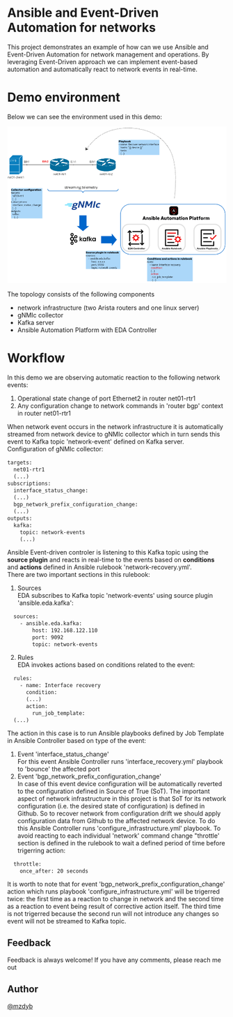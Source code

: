 # Ansible and Event-Driven Automation for networks
This project demonstrates an example of how can we use Ansible and Event-Driven Automation for network management and operations. By leveraging Event-Driven approach we can implement event-based automation and automatically react to network events in real-time. 

# Demo environment
Below we can see the environment used in this demo:

![alt text](files/topology.png)


The topology consists of the following components
- network infrastructure (two Arista routers and one linux server)
- gNMIc collector
- Kafka server
- Ansible Automation Platform with EDA Controller

# Workflow
In this demo we are observing automatic reaction to the following network events:
1. Operational state change of port Ethernet2 in router net01-rtr1
2. Any configuration change to network commands in 'router bgp' context in router net01-rtr1

When network event occurs in the network infrastructure it is automatically streamed from network device to gNMIc collector which in turn sends this event to Kafka topic 'network-event' defined on Kafka server.  
Configuration of gNMIc collector:
```
targets:
  net01-rtr1
  (...)
subscriptions:
  interface_status_change:
  (...)
  bgp_network_prefix_configuration_change:
  (...)
outputs:
  kafka:
    topic: network-events
    (...)
```

Ansible Event-driven controler is listening to this Kafka topic using the __source plugin__ and reacts in real-time to the events based on __conditions__ and __actions__ defined in Ansible rulebook 'network-recovery.yml'.  
There are two important sections in this rulebook:
1. Sources  
EDA subscribes to Kafka topic 'network-events' using source plugin 'ansible.eda.kafka':
```
  sources:
    - ansible.eda.kafka:
        host: 192.168.122.110
        port: 9092
        topic: network-events
```

2. Rules  
EDA invokes actions based on conditions related to the event:
```
  rules:
    - name: Interface recovery
      condition: 
      (...)
      action:
        run_job_template:
  (...)
```

The action in this case is to run Ansible playbooks defined by Job Template in Ansible Controller based on type of the event:
1. Event 'interface_status_change'  
For this event Ansible Controller runs 'interface_recovery.yml' playbook to 'bounce' the affected port
2. Event 'bgp_network_prefix_configuration_change'  
In case of this event device configuration will be automatically reverted to the configuration defined in Source of True (SoT). The important aspect of network infrastructure in this project is that SoT for its network configuration (i.e. the desired state of configuration) is defined in Github. So to recover network from configuration drift we should apply configuration data from Github to the affected network device. To do this Ansible Controller runs 'configure_infrastructure.yml' playbook. To avoid reacting to each individual 'network' command change "throttle' section is defined in the rulebook to wait a defined period of time before trigerring action:
```
  throttle:
    once_after: 20 seconds
```
It is worth to note that for event 'bgp_network_prefix_configuration_change' action which runs playbook 'configure_infrastructure.yml' will be trigerred twice: the first time as a reaction to change in network and the second time as a reaction to event being result of corrective action itself. The third time is not trigerred because the second run will not introduce any changes so event will not be streamed to Kafka topic.


## Feedback
Feedback is always welcome! If you have any comments, please reach me out

## Author

[@mzdyb](https://www.linkedin.com/in/michal-zdyb-9aa4046/)